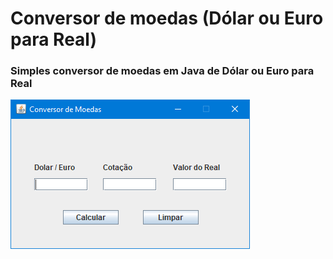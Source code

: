 # Conversor de moedas (Dólar ou Euro para Real)
 <h3>Simples conversor de moedas em Java de Dólar ou Euro para Real</h3>
 <img src="imgs/dolarreal.PNG">
